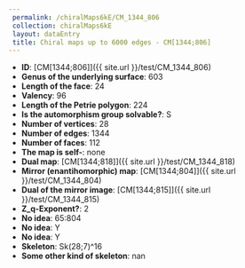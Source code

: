 ```yaml
--- 
 permalink: /chiralMaps6kE/CM_1344_806 
 collection: chiralMaps6kE
 layout: dataEntry
 title: Chiral maps up to 6000 edges - CM[1344;806]
---
```


- **ID**: [CM[1344;806]]({{ site.url }}/test/CM_1344_806)
- **Genus of the underlying surface**: 603
- **Length of the face**: 24
- **Valency**: 96
- **Length of the Petrie polygon**: 224
- **Is the automorphism group solvable?**: S
- **Number of vertices**: 28
- **Number of edges**: 1344
- **Number of faces**: 112
- **The map is self-**: none
- **Dual map**: [CM[1344;818]]({{ site.url }}/test/CM_1344_818)
- **Mirror (enantihomorphic) map**: [CM[1344;804]]({{ site.url }}/test/CM_1344_804)
- **Dual of the mirror image**: [CM[1344;815]]({{ site.url }}/test/CM_1344_815)
- **Z_q-Exponent?**: 2
- **No idea**:  65:804
- **No idea**: Y
- **No idea**: Y
- **Skeleton**: Sk(28;7)^16
- **Some other kind of skeleton**: nan
